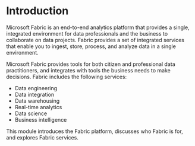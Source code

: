 
# 
# Introduction

Microsoft Fabric is an end-to-end analytics platform that provides a single, integrated environment for data professionals and the business to collaborate on data projects. Fabric provides a set of integrated services that enable you to ingest, store, process, and analyze data in a single environment.

Microsoft Fabric provides tools for both citizen and professional data practitioners, and integrates with tools the business needs to make decisions. Fabric includes the following services:

- Data engineering
- Data integration
- Data warehousing
- Real-time analytics
- Data science
- Business intelligence

This module introduces the Fabric platform, discusses who Fabric is for, and explores Fabric services.



